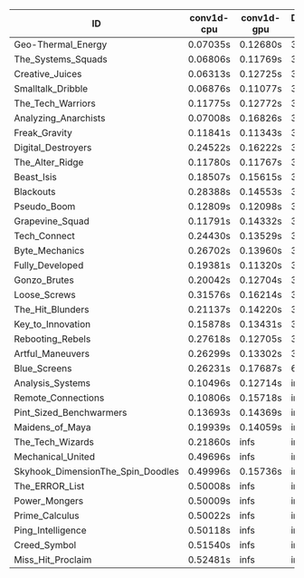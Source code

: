 |ID|conv1d-cpu|conv1d-gpu|DWSPConv2D-gpu|gemm-gpu|avg|
|-|-|-|-|-|-|
|Geo-Thermal_Energy|0.07035s|0.12680s|3.08966s|1.83316s|1.28000s|
|The_Systems_Squads|0.06806s|0.11769s|3.07109s|1.87743s|1.28357s|
|Creative_Juices|0.06313s|0.12725s|3.09394s|1.85153s|1.28396s|
|Smalltalk_Dribble|0.06876s|0.11077s|3.15228s|1.91728s|1.31227s|
|The_Tech_Warriors|0.11775s|0.12772s|3.13836s|1.91450s|1.32458s|
|Analyzing_Anarchists|0.07008s|0.16826s|3.11231s|1.95119s|1.32546s|
|Freak_Gravity|0.11841s|0.11343s|3.16643s|1.91884s|1.32928s|
|Digital_Destroyers|0.24522s|0.16222s|3.09618s|1.96021s|1.36596s|
|The_Alter_Ridge|0.11780s|0.11767s|3.29863s|1.96510s|1.37480s|
|Beast_Isis|0.18507s|0.15615s|3.12977s|2.08482s|1.38895s|
|Blackouts|0.28388s|0.14553s|3.11114s|2.05603s|1.39915s|
|Pseudo_Boom|0.12809s|0.12098s|3.34240s|2.02011s|1.40290s|
|Grapevine_Squad|0.11791s|0.14332s|3.33768s|2.04373s|1.41066s|
|Tech_Connect|0.24430s|0.13529s|3.25724s|2.04421s|1.42026s|
|Byte_Mechanics|0.26702s|0.13960s|3.31579s|2.06182s|1.44606s|
|Fully_Developed|0.19381s|0.11320s|3.08187s|2.45752s|1.46160s|
|Gonzo_Brutes|0.20042s|0.12704s|3.48684s|2.07918s|1.47337s|
|Loose_Screws|0.31576s|0.16214s|3.12443s|2.48899s|1.52283s|
|The_Hit_Blunders|0.21137s|0.14220s|3.12971s|2.76477s|1.56201s|
|Key_to_Innovation|0.15878s|0.13431s|3.33328s|2.66549s|1.57296s|
|Rebooting_Rebels|0.27618s|0.12705s|3.33160s|2.79102s|1.63146s|
|Artful_Maneuvers|0.26299s|0.13302s|3.95748s|2.70915s|1.76566s|
|Blue_Screens|0.26231s|0.17687s|6.08209s|2.61660s|2.28447s|
|Analysis_Systems|0.10496s|0.12714s|infs|infs|infs|
|Remote_Connections|0.10806s|0.15718s|infs|4.63793s|infs|
|Pint_Sized_Benchwarmers|0.13693s|0.14369s|infs|1.92372s|infs|
|Maidens_of_Maya|0.19939s|0.14059s|infs|infs|infs|
|The_Tech_Wizards|0.21860s|infs|infs|4.64021s|infs|
|Mechanical_United|0.49696s|infs|infs|4.62921s|infs|
|Skyhook_DimensionThe_Spin_Doodles|0.49996s|0.15736s|infs|infs|infs|
|The_ERROR_List|0.50008s|infs|infs|4.61638s|infs|
|Power_Mongers|0.50009s|infs|infs|4.62495s|infs|
|Prime_Calculus|0.50022s|infs|infs|4.64917s|infs|
|Ping_Intelligence|0.50118s|infs|infs|4.63210s|infs|
|Creed_Symbol|0.51540s|infs|infs|4.61211s|infs|
|Miss_Hit_Proclaim|0.52481s|infs|infs|4.73778s|infs|
